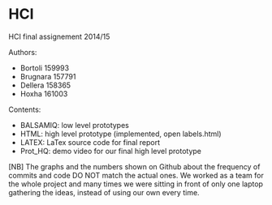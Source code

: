 HCI
===

HCI final assignement 2014/15

Authors:
* Bortoli 	159993
* Brugnara 	157791
* Dellera 	158365
* Hoxha 	161003

Contents:
* BALSAMIQ: low level prototypes
* HTML: high level prototype (implemented, open labels.html)
* LATEX: LaTex source code for final report
* Prot_HQ: demo video for our final high level prototype

[NB] The graphs and the numbers shown on Github about the frequency of commits and code DO NOT match the actual ones. We worked as a team for the whole project and many times we were sitting in front of only one laptop gathering the ideas, instead of using our own every time.